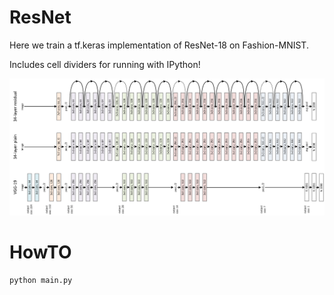 # ResNet 

Here we train a tf.keras implementation of ResNet-18 on Fashion-MNIST.

Includes cell dividers for running with IPython!

![](resnet.jpeg)

# HowTO

```
python main.py
```